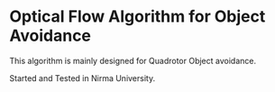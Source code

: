 # Optical Flow Algorithm for Object Avoidance

This algorithm is mainly designed for Quadrotor Object avoidance.

Started and Tested in Nirma University.

